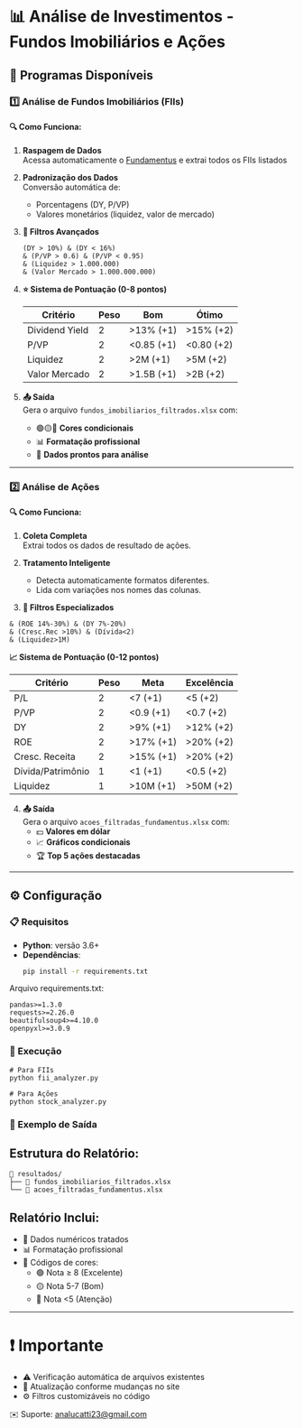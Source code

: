 # 📊 Análise de Investimentos - Fundos Imobiliários e Ações

## 📌 Programas Disponíveis

### 1️⃣ Análise de Fundos Imobiliários (FIIs)

#### 🔍 Como Funciona:
1. **Raspagem de Dados**  
   Acessa automaticamente o [Fundamentus](https://www.fundamentus.com.br/fii_resultado.php) e extrai todos os FIIs listados

2. **Padronização dos Dados**  
   Conversão automática de:
   - Porcentagens (DY, P/VP)
   - Valores monetários (liquidez, valor de mercado)

3. **🔎 Filtros Avançados**  
   ```
   (DY > 10%) & (DY < 16%) 
   & (P/VP > 0.6) & (P/VP < 0.95)
   & (Liquidez > 1.000.000)
   & (Valor Mercado > 1.000.000.000)
    ```
   
4. **⭐ Sistema de Pontuação (0-8 pontos)**  

   | Critério         | Peso | Bom          | Ótimo        |
   |------------------|------|--------------|--------------|
   | Dividend Yield   | 2    | >13% (+1)    | >15% (+2)    |
   | P/VP             | 2    | <0.85 (+1)   | <0.80 (+2)   |
   | Liquidez         | 2    | >2M (+1)     | >5M (+2)     |
   | Valor Mercado    | 2    | >1.5B (+1)   | >2B (+2)     |

5. **📤 Saída**  
   Gera o arquivo `fundos_imobiliarios_filtrados.xlsx` com:  
   - 🟢🟡🔴 **Cores condicionais**  
   - 📊 **Formatação profissional**  
   - 🔢 **Dados prontos para análise**  

---

### 2️⃣ Análise de Ações

#### 🔍 Como Funciona:
1. **Coleta Completa**  
   Extrai todos os dados de resultado de ações.

2. **Tratamento Inteligente**  
   - Detecta automaticamente formatos diferentes.  
   - Lida com variações nos nomes das colunas.

3. **🎯 Filtros Especializados**

```(P/L 3.5-12) & (P/VP 0.5-1.1)
& (ROE 14%-30%) & (DY 7%-20%)
& (Cresc.Rec >10%) & (Dívida<2)
& (Liquidez>1M)
```

**📈 Sistema de Pontuação (0-12 pontos)**  

   | Critério            | Peso | Meta           | Excelência     |
   |---------------------|------|----------------|----------------|
   | P/L                | 2    | <7 (+1)        | <5 (+2)        |
   | P/VP               | 2    | <0.9 (+1)      | <0.7 (+2)      |
   | DY                 | 2    | >9% (+1)       | >12% (+2)      |
   | ROE                | 2    | >17% (+1)      | >20% (+2)      |
   | Cresc. Receita     | 2    | >15% (+1)      | >20% (+2)      |
   | Dívida/Patrimônio  | 1    | <1 (+1)        | <0.5 (+2)      |
   | Liquidez           | 1    | >10M (+1)      | >50M (+2)      |

4. **📤 Saída**  
   Gera o arquivo `acoes_filtradas_fundamentus.xlsx` com:  
   - 💵 **Valores em dólar**  
   - 📈 **Gráficos condicionais**  
   - 🏆 **Top 5 ações destacadas**  

---

## ⚙️ Configuração

### 📋 Requisitos
- **Python**: versão 3.6+  
- **Dependências**:  
   ```bash
   pip install -r requirements.txt
    ```
Arquivo requirements.txt:

```plaintext
pandas>=1.3.0
requests>=2.26.0
beautifulsoup4>=4.10.0
openpyxl>=3.0.9
```   

### 🚀 Execução
```
# Para FIIs
python fii_analyzer.py

# Para Ações
python stock_analyzer.py
```
### 📂 Exemplo de Saída
## **Estrutura do Relatório:**
```plaintext
📂 resultados/
├── 📄 fundos_imobiliarios_filtrados.xlsx
└── 📄 acoes_filtradas_fundamentus.xlsx
```

## **Relatório Inclui:**

- 🔢 Dados numéricos tratados
- 📊 Formatação profissional
- 🎨 Códigos de cores:
  - 🟢 Nota ≥ 8 (Excelente)
  - 🟡 Nota 5-7 (Bom)
  - 🔴 Nota <5 (Atenção)

---

# ❗ Importante
- ⚠️ Verificação automática de arquivos existentes
- 🔄 Atualização conforme mudanças no site
- ⚙️ Filtros customizáveis no código

✉️ Suporte: analucatti23@gmail.com